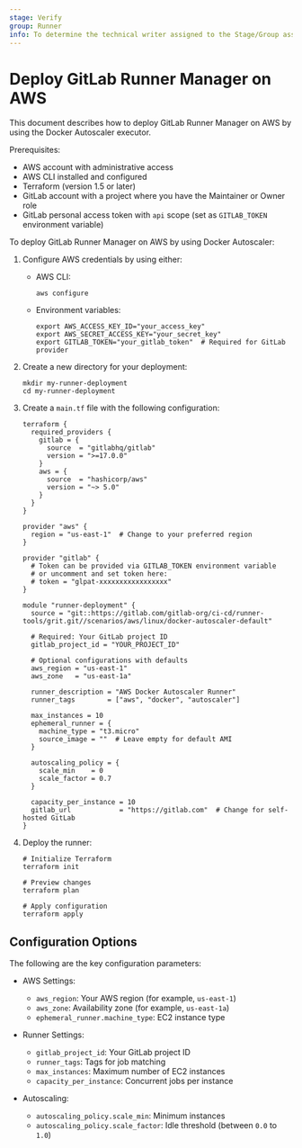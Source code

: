 ```yaml
---
stage: Verify
group: Runner
info: To determine the technical writer assigned to the Stage/Group associated with this page, see https://handbook.gitlab.com/handbook/product/ux/technical-writing/#assignments
---
```


# Deploy GitLab Runner Manager on AWS

This document describes how to deploy GitLab Runner Manager on AWS by using the Docker Autoscaler executor.

Prerequisites:

- AWS account with administrative access
- AWS CLI installed and configured
- Terraform (version 1.5 or later)
- GitLab account with a project where you have the Maintainer or Owner role
- GitLab personal access token with `api` scope (set as `GITLAB_TOKEN` environment variable)

To deploy GitLab Runner Manager on AWS by using Docker Autoscaler:

1. Configure AWS credentials by using either:

   - AWS CLI:

     ```shell
     aws configure
     ```

   - Environment variables:

     ```shell
     export AWS_ACCESS_KEY_ID="your_access_key"
     export AWS_SECRET_ACCESS_KEY="your_secret_key"
     export GITLAB_TOKEN="your_gitlab_token"  # Required for GitLab provider
     ```

1. Create a new directory for your deployment:

   ```shell
   mkdir my-runner-deployment
   cd my-runner-deployment
   ```

1. Create a `main.tf` file with the following configuration:

   ```hcl
   terraform {
     required_providers {
       gitlab = {
         source  = "gitlabhq/gitlab"
         version = ">=17.0.0"
       }
       aws = {
         source  = "hashicorp/aws"
         version = "~> 5.0"
       }
     }
   }

   provider "aws" {
     region = "us-east-1"  # Change to your preferred region
   }

   provider "gitlab" {
     # Token can be provided via GITLAB_TOKEN environment variable
     # or uncomment and set token here:
     # token = "glpat-xxxxxxxxxxxxxxxxx"
   }

   module "runner-deployment" {
     source = "git::https://gitlab.com/gitlab-org/ci-cd/runner-tools/grit.git//scenarios/aws/linux/docker-autoscaler-default"

     # Required: Your GitLab project ID
     gitlab_project_id = "YOUR_PROJECT_ID"

     # Optional configurations with defaults
     aws_region = "us-east-1"
     aws_zone   = "us-east-1a"

     runner_description = "AWS Docker Autoscaler Runner"
     runner_tags        = ["aws", "docker", "autoscaler"]

     max_instances = 10
     ephemeral_runner = {
       machine_type = "t3.micro"
       source_image = ""  # Leave empty for default AMI
     }

     autoscaling_policy = {
       scale_min    = 0
       scale_factor = 0.7
     }

     capacity_per_instance = 10
     gitlab_url            = "https://gitlab.com"  # Change for self-hosted GitLab
   }
   ```

1. Deploy the runner:

   ```shell
   # Initialize Terraform
   terraform init

   # Preview changes
   terraform plan

   # Apply configuration
   terraform apply
   ```

## Configuration Options

The following are the key configuration parameters:

- AWS Settings:
  - `aws_region`: Your AWS region (for example, `us-east-1`)
  - `aws_zone`: Availability zone (for example, `us-east-1a`)
  - `ephemeral_runner.machine_type`: EC2 instance type

- Runner Settings:
  - `gitlab_project_id`: Your GitLab project ID
  - `runner_tags`: Tags for job matching
  - `max_instances`: Maximum number of EC2 instances
  - `capacity_per_instance`: Concurrent jobs per instance

- Autoscaling:
  - `autoscaling_policy.scale_min`: Minimum instances
  - `autoscaling_policy.scale_factor`: Idle threshold (between `0.0` to `1.0`)
